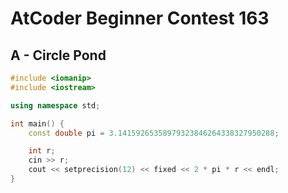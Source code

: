 # AtCoder Beginner Contest 163
## A - Circle Pond
```cpp
#include <iomanip>
#include <iostream>

using namespace std;

int main() {
    const double pi = 3.14159265358979323846264338327950288;

    int r;
    cin >> r;
    cout << setprecision(12) << fixed << 2 * pi * r << endl;
}
```
